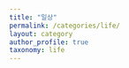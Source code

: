 ```yaml
---
title: "일상"
permalink: /categories/life/
layout: category
author_profile: true
taxonomy: life
---
```

